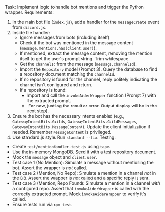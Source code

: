 Task: Implement logic to handle bot mentions and trigger the Python wrapper.
Requirements:
1.  In the main bot file (`index.js`), add a handler for the `messageCreate` event from `discord.js`.
2.  Inside the handler:
    -   Ignore messages from bots (including itself).
    -   Check if the bot was mentioned in the message content (`message.mentions.has(client.user)`).
    -   If mentioned, extract the message content, removing the mention itself to get the user's prompt string. Trim whitespace.
    -   Get the `channelId` from the message (`message.channelId`).
    -   Import the `Repository` model (Prompt 3). Query the database to find a repository document matching the `channelId`.
    -   If no repository is found for the channel, reply politely indicating the channel isn't configured and return.
    -   If a repository is found:
        -   Import and call the `invokeAiderWrapper` function (Prompt 7) with the extracted prompt.
        -   (For now, just log the result or error. Output display will be in the next step).
3.  Ensure the bot has the necessary Intents enabled (e.g., `GatewayIntentBits.Guilds`, `GatewayIntentBits.GuildMessages`, `GatewayIntentBits.MessageContent`). Update the client initialization if needed. Remember `MessageContent` is privileged.
4.  Use standard.js style. Run `standard --fix`.
Testing:
-   Create `test/mentionHandler.test.js` using `tape`.
-   Use the in-memory MongoDB. Seed it with a test repository document.
-   Mock the `message` object and `client.user`.
-   Test case 1 (No Mention): Simulate a message without mentioning the bot. Assert the wrapper is *not* called.
-   Test case 2 (Mention, No Repo): Simulate a mention in a channel *not* in the DB. Assert the wrapper is *not* called and a specific reply is sent.
-   Test case 3 (Mention, Repo Found): Simulate a mention in a channel *with* a configured repo. Assert that `invokeAiderWrapper` is called with the correctly extracted prompt. Mock `invokeAiderWrapper` to verify it's called.
-   Ensure tests run via `npm test`. 